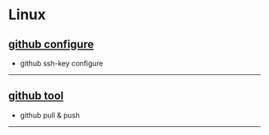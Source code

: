 # Linux


## [github configure](github.html)

*  github ssh-key configure

--------------------

## [github tool](github-tool.html)

* github pull & push 

--------------------